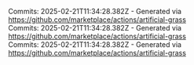 Commits: 2025-02-21T11:34:28.382Z - Generated via https://github.com/marketplace/actions/artificial-grass
<br>
Commits: 2025-02-21T11:34:28.382Z - Generated via https://github.com/marketplace/actions/artificial-grass
<br>
Commits: 2025-02-21T11:34:28.382Z - Generated via https://github.com/marketplace/actions/artificial-grass
<br>
